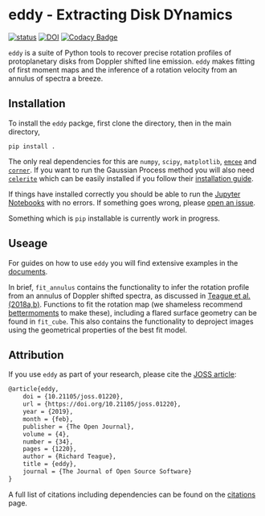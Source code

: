 # eddy - Extracting Disk DYnamics

[![status](http://joss.theoj.org/papers/2868c5ad4b6405eba1aaf1cd8ea53274/status.svg)](http://joss.theoj.org/papers/2868c5ad4b6405eba1aaf1cd8ea53274)
[![DOI](https://zenodo.org/badge/DOI/10.5281/zenodo.1440052.svg)](https://doi.org/10.5281/zenodo.1440052)
[![Codacy Badge](https://api.codacy.com/project/badge/Grade/fc14f5eca31c418388424d4ec38a604b)](https://www.codacy.com/app/richteague/eddy?utm_source=github.com&amp;utm_medium=referral&amp;utm_content=richteague/eddy&amp;utm_campaign=Badge_Grade)

`eddy` is a suite of Python tools to recover precise rotation profiles of protoplanetary disks from Doppler shifted line emission. `eddy` makes fitting of first moment maps and the inference of a rotation velocity from an annulus of spectra a breeze.

## Installation

To install the `eddy` packge, first clone the directory, then in the main directory,

```
pip install .
```

The only real dependencies for this are `numpy`, `scipy`, `matplotlib`, [`emcee`](https://github.com/dfm/emcee) and [`corner`](https://github.com/dfm/corner.py). If you want to run the Gaussian Process method you will also need [`celerite`](https://github.com/dfm/celerite) which can be easily installed if you follow their [installation guide](https://celerite.readthedocs.io/en/stable/python/install/).

If things have installed correctly you should be able to run the [Jupyter Notebooks](https://github.com/richteague/eddy/tree/master/docs) with no errors. If something goes wrong, please [open an issue](https://github.com/richteague/eddy/issues/new).

Something which is `pip` installable is currently work in progress.

## Useage

For guides on how to use `eddy` you will find extensive examples in the [documents](https://github.com/richteague/eddy/tree/master/docs).

In brief, `fit_annulus` contains the functionality to infer the rotation profile from an annulus of Doppler shifted spectra, as discussed in [Teague et al. (2018a,](https://ui.adsabs.harvard.edu/#abs/2018ApJ...860L..12T/abstract)[b)](https://ui.adsabs.harvard.edu/#abs/2018ApJ...868..113T/abstract). Functions to fit the rotation map (we shameless recommend [bettermoments](https://github.com/richteague/bettermoments) to make these), including a flared surface geometry can be found in `fit_cube`. This also contains the functionality to deproject images using the geometrical properties of the best fit model.

## Attribution

If you use `eddy` as part of your research, please cite the [JOSS article](http://joss.theoj.org/papers/10.21105/joss.01220):

```latex
@article{eddy,
    doi = {10.21105/joss.01220},
    url = {https://doi.org/10.21105/joss.01220},
    year = {2019},
    month = {feb},
    publisher = {The Open Journal},
    volume = {4},
    number = {34},
    pages = {1220},
    author = {Richard Teague},
    title = {eddy},
    journal = {The Journal of Open Source Software}
}
```

A full list of citations including dependencies can be found on the [citations](./docs/citations.md) page.
